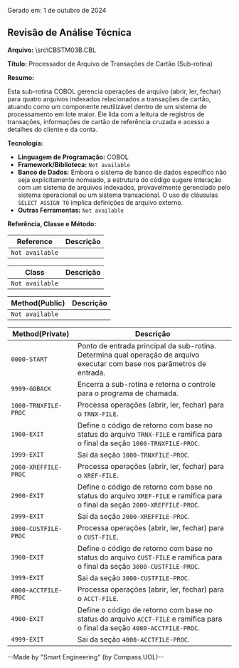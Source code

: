 Gerado em: 1 de outubro de 2024

## Revisão de Análise Técnica

**Arquivo:**  \src\CBSTM03B.CBL

**Título:**  Processador de Arquivo de Transações de Cartão (Sub-rotina)

**Resumo:** 

Esta sub-rotina COBOL gerencia operações de arquivo (abrir, ler, fechar) para quatro arquivos indexados relacionados a transações de cartão, atuando como um componente reutilizável dentro de um sistema de processamento em lote maior. Ele lida com a leitura de registros de transações, informações de cartão de referência cruzada e acesso a detalhes do cliente e da conta.

**Tecnologia:**

* **Linguagem de Programação:** COBOL 
* **Framework/Biblioteca:** `Not available`
* **Banco de Dados:**  Embora o sistema de banco de dados específico não seja explicitamente nomeado, a estrutura do código sugere interação com um sistema de arquivos indexados, provavelmente gerenciado pelo sistema operacional ou um sistema transacional. O uso de cláusulas `SELECT ASSIGN TO` implica definições de arquivo externo.
* **Outras Ferramentas:** `Not available`

**Referência, Classe e Método:**

| Reference | Descrição |
|---|---|
| `Not available` | |

| Class | Descrição |
|---|---|
| `Not available` |  |

| Method(Public) | Descrição |
|---|---|
| `Not available` |  |

| Method(Private) | Descrição |
|---|---|
| `0000-START` | Ponto de entrada principal da sub-rotina. Determina qual operação de arquivo executar com base nos parâmetros de entrada. |
| `9999-GOBACK` | Encerra a sub-rotina e retorna o controle para o programa de chamada. |
| `1000-TRNXFILE-PROC` | Processa operações (abrir, ler, fechar) para o `TRNX-FILE`. |
| `1900-EXIT` | Define o código de retorno com base no status do arquivo `TRNX-FILE` e ramifica para o final da seção `1000-TRNXFILE-PROC`. |
| `1999-EXIT` | Sai da seção `1000-TRNXFILE-PROC`. |
| `2000-XREFFILE-PROC` | Processa operações (abrir, ler, fechar) para o `XREF-FILE`. |
| `2900-EXIT` | Define o código de retorno com base no status do arquivo `XREF-FILE` e ramifica para o final da seção `2000-XREFFILE-PROC`. |
| `2999-EXIT` | Sai da seção `2000-XREFFILE-PROC`. |
| `3000-CUSTFILE-PROC` | Processa operações (abrir, ler, fechar) para o `CUST-FILE`. |
| `3900-EXIT` | Define o código de retorno com base no status do arquivo `CUST-FILE` e ramifica para o final da seção `3000-CUSTFILE-PROC`. |
| `3999-EXIT` | Sai da seção `3000-CUSTFILE-PROC`. |
| `4000-ACCTFILE-PROC` | Processa operações (abrir, ler, fechar) para o `ACCT-FILE`. |
| `4900-EXIT` | Define o código de retorno com base no status do arquivo `ACCT-FILE` e ramifica para o final da seção `4000-ACCTFILE-PROC`. |
| `4999-EXIT` | Sai da seção `4000-ACCTFILE-PROC`. |

--Made by "Smart Engineering" (by Compass.UOL)--